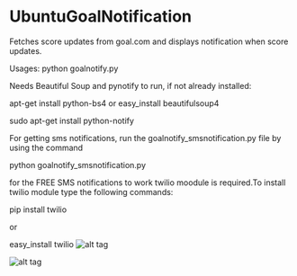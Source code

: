 # UbuntuGoalNotification
Fetches score updates from goal.com and displays notification when score updates.

Usages: python goalnotify.py

Needs Beautiful Soup and pynotify to run, if not already installed:

apt-get install python-bs4
or
easy_install beautifulsoup4

sudo apt-get install python-notify

For getting sms notifications, run the goalnotify_smsnotification.py file by using the command 

python goalnotify_smsnotification.py

for the FREE SMS notifications to work twilio moodule is required.To install twilio module type the following commands:

pip install twilio

or 

easy_install twilio
![alt tag](https://github.com/williamanaryan/UbuntuGoalNotification/blob/master/sms.png)

![alt tag](https://raw.githubusercontent.com/williamanaryan/UbuntuGoalNotification/master/Screenshot.png)
